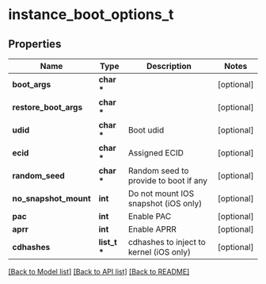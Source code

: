 # instance_boot_options_t

## Properties
Name | Type | Description | Notes
------------ | ------------- | ------------- | -------------
**boot_args** | **char \*** |  | [optional] 
**restore_boot_args** | **char \*** |  | [optional] 
**udid** | **char \*** | Boot udid | [optional] 
**ecid** | **char \*** | Assigned ECID | [optional] 
**random_seed** | **char \*** | Random seed to provide to boot if any | [optional] 
**no_snapshot_mount** | **int** | Do not mount IOS snapshot (iOS only) | [optional] 
**pac** | **int** | Enable PAC | [optional] 
**aprr** | **int** | Enable APRR | [optional] 
**cdhashes** | **list_t \*** | cdhashes to inject to kernel (iOS only) | [optional] 

[[Back to Model list]](../README.md#documentation-for-models) [[Back to API list]](../README.md#documentation-for-api-endpoints) [[Back to README]](../README.md)



